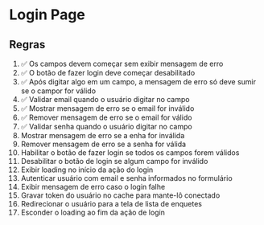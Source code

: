 # Login Page

## Regras
1. ✅ Os campos devem começar sem exibir mensagem de erro
2. ✅ O botão de fazer login deve começar desabilitado
3. ✅ Após digitar algo em um campo, a mensagem de erro só deve sumir se o campor for válido
4. ✅ Validar email quando o usuário digitar no campo
5. ✅ Mostrar mensagem de erro se o email for inválido
6. ✅ Remover mensagem de erro se o email for válido
7. ✅ Validar senha quando o usuário digitar no campo
8. Mostrar mensagem de erro se a enha for inválida
9. Remover mensagem de erro se a senha for válida
10. Habilitar o botão de fazer login se todos os campos forem válidos
11. Desabilitar o botão de login se algum campo for inválido
12. Exibir loading no início da ação do login
13. Autenticar usuário com email e senha informados no formulário
14. Exibir mensagem de erro caso o login falhe
15. Gravar token do usuário no cache para mante-lô conectado
16. Redirecionar o usuário para a tela de lista de enquetes
17. Esconder o loading ao fim da ação de login
